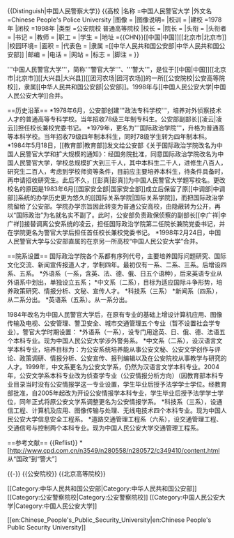 {{Distinguish|中国人民警察大学}}
{{高校
|名称    =中国人民警官大学
|外文名  =Chinese People's Police University
|图像    =
|图像说明=
|校训    =
|建校    =1978年
|闭校    =1998年
|类型    =公安院校 普通高等院校
|校长    =
|院长    =
|头衔    =
|头衔者 =
|书记    =
|教师    =
|职工    =
|学生    =
|地址    ={{CHN}}[[中国|中国]][[北京市|北京市]]
|校园环境=
|面积    =
|代表色  =
|隶属    =[[中华人民共和国公安部|中华人民共和国公安部]]
|邮编    =
|电话    =
|网站    =
|标志    =
|脚注    =
}}

'''中国人民警官大学'''，简称'''警官大学'''、'''警大'''，是位于[[中国|中国]][[北京市|北京市]][[大兴县|大兴县]][[团河农场|团河农场]]的一所[[公安院校|公安高等院校]]，隶属[[中华人民共和国公安部|公安部]]。1998年与[[中国人民公安大学|中国人民公安大学]]合并。

==历史沿革==
*1978年6月，公安部创建'''政法专科学校'''，培养对外侦察技术人才的普通高等专科学校。当年招收78级三年制专科生。公安部副部长[[凌云|凌云]]担任校长兼校党委书记。
*1979年，更名为'''国际政治学院'''，升格为普通高等本科学校。当年招收79级四年制本科生，同时78级学生转为四年制本科。
*1984年5月18日，[[教育部|教育部]]发文给公安部《关于国际政治学院改名为中国人民警官大学和扩大规模的通知》：经国务院批准，同意国际政治学院改名为中国人民警官大学，学校总规模扩大到三千人，其中本科生二千人，进修生八百人，研究生二百人，考虑到学校师资等条件，目前应主要培养本科生，待条件具备时，再申请招收研究生。此后不久，[[彭真|彭真]]为中国人民警官大学题写校名。更改校名的原因是1983年6月[[国家安全部|国家安全部]]成立后保留了原[[中调部|中调部]]系统的办学历史更为悠久的[[国际关系学院|国际关系学院]]，而把国际政治学院留给了公安部。学院办学宗旨因此转变为普通公安高校，由隐蔽转为公开，再以“国际政治”为名就名实不副了。此时，公安部负责政保侦察的副部长[[李广祥|李广祥]]接替调离公安系统的凌云，担任国际政治学院第二任院长兼院党委书记，并在学院更名为警官大学后担任首任校长兼校党委书记。
*1998年2月24日，中国人民警官大学与公安部直属的在京另一所高校“中国人民公安大学”合并。

==院系设置==
国际政治学院各个系都有序列代号，主要培养国际问题研究、国际文化交流、新闻宣传报道人才，学制四年。最初仅有一系、二系、三系。后增设四系、五系。
*外语系（一系，含英、法、德、俄、日五个语种），后来英语专业从外语系中划出，单独设立五系；
*中文系（二系），目标为适应国际斗争形势，培养政策研究、情报分析、文秘、宣传人才。
*科技系（三系）
*新闻系（四系），从二系分出。
*英语系（五系）。从一系分出。

1984年改名为中国人民警官大学后，在原有专业的基础上增设计算机应用、图像传输及电视、公安管理、警卫安全、城市交通管理五个专业（暂不设置社会学专业）。警官大学时期设置：
*外语系（一系），设专门用途英、日、俄、德、法语五个本科专业。现为中国人民公安大学涉外警务系。
*中文系（二系），设汉语言文学本科专业，培养目标为：为公安系统培养能从事公安文秘、公安文学创作与评论、政策调研、情报分析、公安宣传、报刊编辑以及在公安院校从事教学与研究的人才。1999年，中文系更名为公安文学系，仍然为汉语言文学本科专业。2004年，公安文学系本科专业改为侦查学专业（公安情报分析方向）（因教育部本科专业目录当时没有公安情报学这一专业设置，学生毕业后授予法学学士学位。经教育部批准，自2005年起改为开设公安情报学本科专业，学生毕业后授予法学学士学位，同年正式将原公安文学系调整更名为公安情报学系。
*科技系（三系），设通信工程、计算机及应用、图像传输与处理、无线电技术四个本科专业。现为中国人民公安大学信息安全工程系。
*道路交通管理工程系（六系），设交通管理工程、交通信号与控制两个本科专业。现为中国人民公安大学交通管理工程系。

==参考文献==
{{Reflist}}
*[http://www.cpd.com.cn/n3549/n280558/n280572/c349410/content.html 从“国政”到“警大”]

{{-}}
{{公安院校}}
{{北京高等院校}}

[[Category:中华人民共和国公安部|Category:中华人民共和国公安部]]
[[Category:公安警察院校|Category:公安警察院校]]
[[Category:中国人民公安大学|Category:中国人民公安大学]]

[[en:Chinese_People's_Public_Security_University|en:Chinese People's Public Security University]]